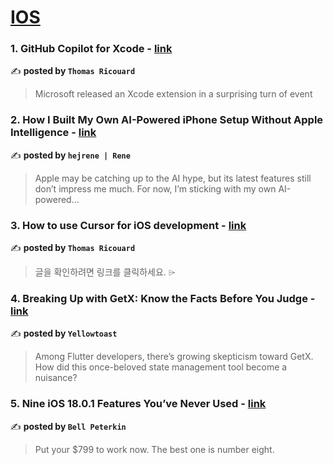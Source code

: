 
<h1><a href=https://medium.com/tag/ios/recommended target="_blank" rel="noopener noreferrer">IOS</a></h1>
<h3>1. GitHub Copilot for Xcode - <a href="https://medium.com/@dimillian/github-copilot-for-xcode-62931a645173" target="_blank" rel="noopener noreferrer">link</a></h3>

✍️ **posted by `Thomas Ricouard`**

<blockquote>Microsoft released an Xcode extension in a surprising turn of event</blockquote>

<h3>2. How I Built My Own AI-Powered iPhone Setup Without Apple Intelligence - <a href="https://medium.com/macoclock/how-i-built-my-own-ai-powered-iphone-setup-without-apple-intelligence-16445a6d2e60" target="_blank" rel="noopener noreferrer">link</a></h3>

✍️ **posted by `hejrene | Rene`**

<blockquote>Apple may be catching up to the AI hype, but its latest features still don’t impress me much. For now, I’m sticking with my own AI-powered…</blockquote>

<h3>3. How to use Cursor for iOS development - <a href="https://medium.com/@dimillian/how-to-use-cursor-for-ios-development-54b912c23941" target="_blank" rel="noopener noreferrer">link</a></h3>

✍️ **posted by `Thomas Ricouard`**

<blockquote>글을 확인하려면 링크를 클릭하세요. ⌲</blockquote>

<h3>4. Breaking Up with GetX: Know the Facts Before You Judge - <a href="https://medium.com/@Yellowtoast/breaking-up-with-getx-know-the-facts-before-you-judge-f298d32cdfe7" target="_blank" rel="noopener noreferrer">link</a></h3>

✍️ **posted by `Yellowtoast`**

<blockquote>Among Flutter developers, there’s growing skepticism toward GetX. How did this once-beloved state management tool become a nuisance?</blockquote>

<h3>5. Nine iOS 18.0.1 Features You’ve Never Used - <a href="https://medium.com/illumination/nine-ios-18-0-1-features-youve-probably-never-used-109cda3bdc80" target="_blank" rel="noopener noreferrer">link</a></h3>

✍️ **posted by `Bell Peterkin`**

<blockquote>Put your $799 to work now. The best one is number eight.</blockquote>

